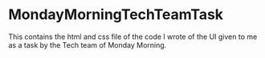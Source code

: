 # MondayMorningTechTeamTask
This contains the html and css file of the code I wrote of the UI given to me as a task by the Tech team of Monday Morning.

